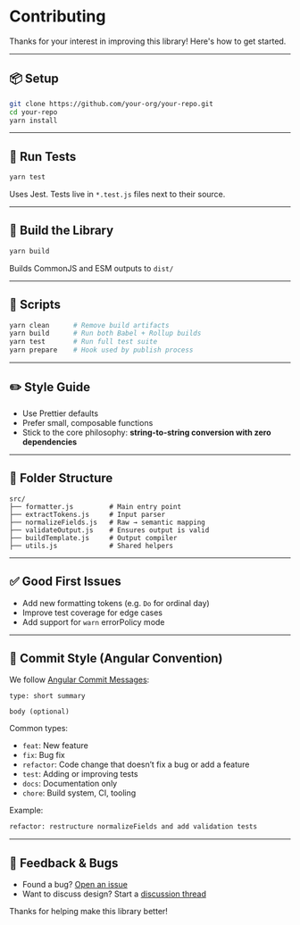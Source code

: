 # Contributing

Thanks for your interest in improving this library! Here's how to get started.

---

## 📦 Setup

```bash
git clone https://github.com/your-org/your-repo.git
cd your-repo
yarn install
```

---

## 🧪 Run Tests

```bash
yarn test
```

Uses Jest. Tests live in `*.test.js` files next to their source.

---

## 🔨 Build the Library

```bash
yarn build
```

Builds CommonJS and ESM outputs to `dist/`

---

## 🧹 Scripts

```bash
yarn clean      # Remove build artifacts
yarn build      # Run both Babel + Rollup builds
yarn test       # Run full test suite
yarn prepare    # Hook used by publish process
```

---

## ✏️ Style Guide

* Use Prettier defaults
* Prefer small, composable functions
* Stick to the core philosophy: **string-to-string conversion with zero dependencies**

---

## 📁 Folder Structure

```
src/
├── formatter.js         # Main entry point
├── extractTokens.js     # Input parser
├── normalizeFields.js   # Raw → semantic mapping
├── validateOutput.js    # Ensures output is valid
├── buildTemplate.js     # Output compiler
├── utils.js             # Shared helpers
```

---

## ✅ Good First Issues

* Add new formatting tokens (e.g. `Do` for ordinal day)
* Improve test coverage for edge cases
* Add support for `warn` errorPolicy mode

---

## 🔖 Commit Style (Angular Convention)

We follow [Angular Commit Messages](https://github.com/angular/angular/blob/main/CONTRIBUTING.md#-commit-message-format):

```
type: short summary

body (optional)
```

Common types:

* `feat`: New feature
* `fix`: Bug fix
* `refactor`: Code change that doesn’t fix a bug or add a feature
* `test`: Adding or improving tests
* `docs`: Documentation only
* `chore`: Build system, CI, tooling

Example:

```bash
refactor: restructure normalizeFields and add validation tests
```

---

## 🤝 Feedback & Bugs

* Found a bug? [Open an issue](https://github.com/your-org/your-repo/issues)
* Want to discuss design? Start a [discussion thread](https://github.com/your-org/your-repo/discussions)

Thanks for helping make this library better!

